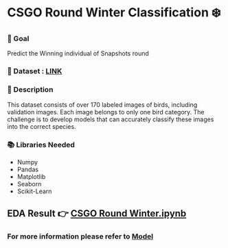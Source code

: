 #  **CSGO Round Winter Classification** ❄️

### 🎯 Goal
Predict the Winning individual of Snapshots round

### 🧵 Dataset :  [LINK](https://github.com/Archi20876/machine-learning-repos/blob/main/Classification%20Models/CSGO%20Round%20Winner%20Classification/Dataset/csgo.csv)


### 🧾 Description
This dataset consists of over 170 labeled images of birds, including validation images. Each image belongs to only one bird category. The challenge is to develop models that can accurately classify these images into the correct species.

### 📚 Libraries Needed
- Numpy
- Pandas
- Matplotlib
- Seaborn
- Scikit-Learn

## EDA Result 👉 [CSGO Round Winter.ipynb](https://github.com/Archi20876/machine-learning-repos/blob/main/Classification%20Models/CSGO%20Round%20Winner%20Classification/Model/CS_GO_Round_Winner_Classification.ipynb)
### For more information please refer to [Model](https://github.com/Archi20876/machine-learning-repos/tree/main/Classification%20Models/CSGO%20Round%20Winner%20Classification/Model)
